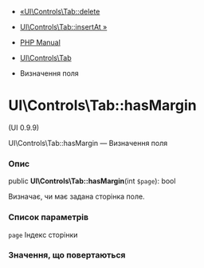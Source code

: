- [«UI\Controls\Tab::delete](ui-controls-tab.delete.md)
- [UI\Controls\Tab::insertAt »](ui-controls-tab.insertat.md)

- [PHP Manual](index.md)
- [UI\Controls\Tab](class.ui-controls-tab.md)
- Визначення поля

# UI\Controls\Tab::hasMargin

(UI 0.9.9)

UI\Controls\Tab::hasMargin — Визначення поля

### Опис

public **UI\Controls\Tab::hasMargin**(int `$page`): bool

Визначає, чи має задана сторінка поле.

### Список параметрів

`page`
Індекс сторінки

### Значення, що повертаються
